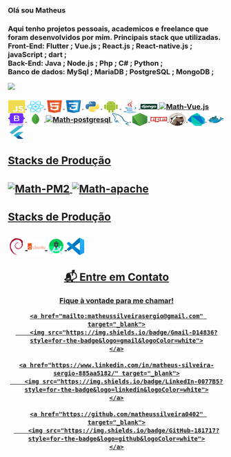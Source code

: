 <h3> Olá sou Matheus  <h3>
	<p>
		Aqui tenho projetos pessoais, academicos e freelance que foram desenvolvidos por mim.
		Principais stack que utilizadas.
		<br/>
		Front-End:
			Flutter ;
   			Vue.js ;
      			React.js ;
	 		React-native.js ;
    			javaScript ;
       			dart ;
		<br/>
		Back-End:
  			Java ;
     			Node.js ;
			Php ;
			C# ;
   			Python ;
		<br/>
		Banco de dados:
  			MySql ;
     			MariaDB ;
			PostgreSQL ;
			MongoDB ;
	</p>
<div>
  <a href="https://github.com/matheussilveira0402">
  <img height="180em" src="https://github-readme-stats.vercel.app/api?username=MatheusSilveira0402&show_icons=true&theme=dark&include_all_commits=true&count_private=true"/>
	
<div style="display: inline_block"><br>
	<img align="center" alt="Math-Js" height="30" width="40" src="https://raw.githubusercontent.com/devicons/devicon/master/icons/javascript/javascript-plain.svg">
	<img align="center" alt="Math-React" height="30" width="40" src="https://raw.githubusercontent.com/devicons/devicon/master/icons/react/react-original.svg">
	<img align="center" alt="Math-HTML" height="30" width="40" src="https://raw.githubusercontent.com/devicons/devicon/master/icons/html5/html5-original.svg">
	<img align="center" alt="Math-CSS" height="30" width="40" src="https://raw.githubusercontent.com/devicons/devicon/master/icons/css3/css3-original.svg">
	<img align="center" alt="Math-Python" height="30" width="40" src="https://raw.githubusercontent.com/devicons/devicon/master/icons/python/python-original.svg">
	<img align="center" alt="Math-Android" height="30" width="40" src="https://raw.githubusercontent.com/devicons/devicon/9f4f5cdb393299a81125eb5127929ea7bfe42889/icons/android/android-original.svg">
	<img align="center" alt="Math-Java" height="30" width="40" src="https://raw.githubusercontent.com/devicons/devicon/9f4f5cdb393299a81125eb5127929ea7bfe42889/icons/java/java-original.svg">
	<img align="center" alt="Math-Django" height="30" width="40" src="https://raw.githubusercontent.com/devicons/devicon/9f4f5cdb393299a81125eb5127929ea7bfe42889/icons/django/django-original.svg">
	<img align="center" alt="Math-Vue.js" height="30" width="40" src="https://cdn.jsdelivr.net/gh/devicons/devicon/icons/vuejs/vuejs-original.svg">	
	<img align="center" alt="Math-BootStrap" height="30" width="40" src="https://raw.githubusercontent.com/devicons/devicon/9f4f5cdb393299a81125eb5127929ea7bfe42889/icons/bootstrap/bootstrap-plain-wordmark.svg">		
	<img align="center" alt="Math-Mongodb" height="30" width="40" src="https://raw.githubusercontent.com/devicons/devicon/9f4f5cdb393299a81125eb5127929ea7bfe42889/icons/mongodb/mongodb-original.svg">
	<img align="center" alt="Math-postgresql" height="30" width="40" src="https://cdn.jsdelivr.net/gh/devicons/devicon/icons/postgresql/postgresql-original.svg">
	<img align="center" alt="Math-MySql" height="30" width="40" src="https://raw.githubusercontent.com/devicons/devicon/9f4f5cdb393299a81125eb5127929ea7bfe42889/icons/mysql/mysql-original.svg">
	<img align="center" alt="Math-NodeJs" height="30" width="40" src="https://raw.githubusercontent.com/devicons/devicon/9f4f5cdb393299a81125eb5127929ea7bfe42889/icons/nodejs/nodejs-original.svg">
	<img align="center" alt="Math-Npm" height="30" width="40" src="https://raw.githubusercontent.com/devicons/devicon/9f4f5cdb393299a81125eb5127929ea7bfe42889/icons/npm/npm-original-wordmark.svg">
	<img align="center" alt="Math-Npm" height="30" width="40" src="https://github.com/devicons/devicon/blob/master/icons/dbeaver/dbeaver-original.svg">
	<img align="center" alt="Math-Npm" height="30" width="40" src="https://github.com/devicons/devicon/blob/master/icons/dart/dart-original.svg">
	<img align="center" alt="Math-Npm" height="30" width="40" src="https://github.com/devicons/devicon/blob/master/icons/docker/docker-original.svg">
	<img align="center" alt="Math-Npm" height="30" width="40" src="https://github.com/devicons/devicon/blob/master/icons/flutter/flutter-original.svg"> 
	<h2>Stacks de Produção<h2/>	
	<img align="center" alt="Math-PM2" height="30" width="100" src="https://pm2.io/assets/pm2-logo-1.png">
	<img align="center" alt="Math-apache" height="80" width="80" src="https://cdn.jsdelivr.net/gh/devicons/devicon/icons/apache/apache-original-wordmark.svg">
	<h2>Stacks de Produção<h2/>
	<img align="center" alt="Math-Debian" width="40" src="https://raw.githubusercontent.com/devicons/devicon/9f4f5cdb393299a81125eb5127929ea7bfe42889/icons/debian/debian-original.svg">
	<img align="center" alt="Math-Ubuntu" width="40" src="https://raw.githubusercontent.com/devicons/devicon/9f4f5cdb393299a81125eb5127929ea7bfe42889/icons/ubuntu/ubuntu-plain-wordmark.svg">
	<img align="center" alt="Math-AndroidStudio" width="40" src="https://raw.githubusercontent.com/MatheusSilveira0402/MatheusSilveira0402/cb3e6d43f4633d594c8d6a113fd9a9ea1ba9029d/icons8-android-studio.svg">
	<img align="center" alt="Math-VsCode" width="40" src="https://raw.githubusercontent.com/devicons/devicon/9f4f5cdb393299a81125eb5127929ea7bfe42889/icons/vscode/vscode-original.svg">

</div>
	
<div style="margin-top: 20px; text-align: center;">
    <h2>📬 Entre em Contato</h2>
    <p>Fique à vontade para me chamar!</p>
    
    <a href="mailto:matheussilveirasergio@gmail.com" target="_blank">
        <img src="https://img.shields.io/badge/Gmail-D14836?style=for-the-badge&logo=gmail&logoColor=white">
    </a>
    
    <a href="https://www.linkedin.com/in/matheus-silveira-sergio-885aa5182/" target="_blank">
        <img src="https://img.shields.io/badge/LinkedIn-0077B5?style=for-the-badge&logo=linkedin&logoColor=white">
    </a>

    <a href="https://github.com/matheussilveira0402" target="_blank">
        <img src="https://img.shields.io/badge/GitHub-181717?style=for-the-badge&logo=github&logoColor=white">
    </a>
</div>


